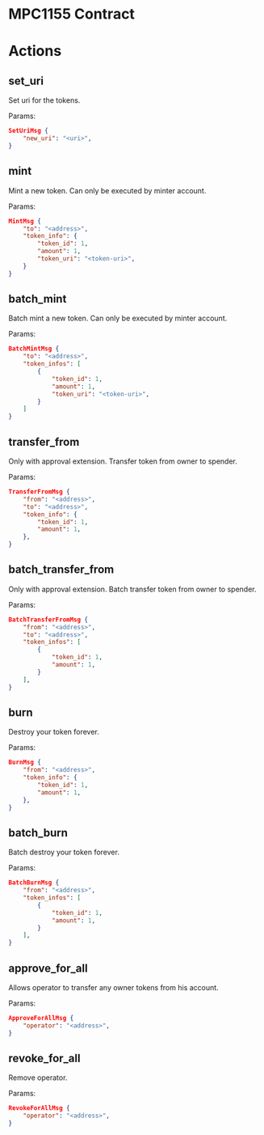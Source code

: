 # MPC1155 Contract

# Actions

## set_uri
Set uri for the tokens.

Params:
```json
SetUriMsg {
    "new_uri": "<uri>",
}
```

## mint
Mint a new token. Can only be executed by minter account.

Params:
```json
MintMsg {
    "to": "<address>",
    "token_info": {
        "token_id": 1,
        "amount": 1,
        "token_uri": "<token-uri>",
    }
}
```

## batch_mint
Batch mint a new token. Can only be executed by minter account.

Params:
```json
BatchMintMsg {
    "to": "<address>",
    "token_infos": [
        {
            "token_id": 1,
            "amount": 1,
            "token_uri": "<token-uri>",
        }
    ]
}
```

## transfer_from
Only with approval extension. Transfer token from owner to spender.

Params:
```json
TransferFromMsg {
    "from": "<address>",
    "to": "<address>",
    "token_info": {
        "token_id": 1,
        "amount": 1,
    },
}
```

## batch_transfer_from 
Only with approval extension. Batch transfer token from owner to spender.

Params:
```json
BatchTransferFromMsg {
    "from": "<address>",
    "to": "<address>",
    "token_infos": [
        {
            "token_id": 1,
            "amount": 1,
        }
    ], 
}
```

## burn
Destroy your token forever.

Params:
```json
BurnMsg {
    "from": "<address>",
    "token_info": {
        "token_id": 1,
        "amount": 1,
    },
}
```

## batch_burn
Batch destroy your token forever.

Params:
```json
BatchBurnMsg {
    "from": "<address>",
    "token_infos": [
        {
            "token_id": 1,
            "amount": 1,
        }
    ], 
}
```

## approve_for_all
Allows operator to transfer any owner tokens from his account.

Params:
```json
ApproveForAllMsg {
    "operator": "<address>",
}
```

## revoke_for_all
Remove operator.

Params:
```json
RevokeForAllMsg {
    "operator": "<address>",
}
```